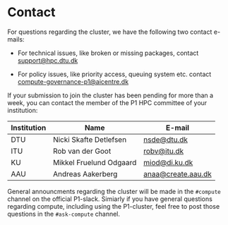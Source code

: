 # Contact

For questions regarding the cluster, we have the following two contact e-mails:

* For technical issues, like broken or missing packages, contact support@hpc.dtu.dk 

* For policy issues, like priority access, queuing system etc. contact compute-governance-p1@aicentre.dk

If your submission to join the cluster has been pending for more than a week, you can contact the member 
of the P1 HPC committee of your institution:

Institution | Name                    | E-mail
----------- | ----------------------- | ---
DTU         | Nicki Skafte Detlefsen  | <nsde@dtu.dk>
ITU         | Rob van der Goot        | <robv@itu.dk>
KU          | Mikkel Fruelund Odgaard | <miod@di.ku.dk>
AAU         | Andreas Aakerberg       | <anaa@create.aau.dk>

General announcments regarding the cluster will be made in the `#compute` channel on the official P1-slack.
Simiarly if you have general questions regarding compute, including using the P1-cluster, feel free to post
those questions in the `#ask-compute` channel.
